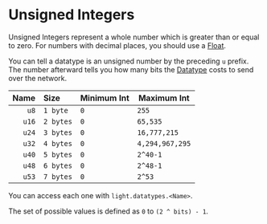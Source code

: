 # Unsigned Integers

Unsigned Integers represent a whole number which is greater than or equal to zero. For numbers with decimal places, you
should use a [Float](./floats.md).

You can tell a datatype is an unsigned number by the preceding `u` prefix. The number afterward tells you how many bits
the [Datatype](../index.md#what-is-a-datatype) costs to send over the network.

| Name   | Size        | Minimum Int    | Maximum Int     |
| -----: | :---------- | -------------- | --------------- |
| `u8`   | `1 byte`    | `0`            | `255`           |
| `u16`  | `2 bytes`   | `0`            | `65,535`        |
| `u24`  | `3 bytes`   | `0`            | `16,777,215`    |
| `u32`  | `4 bytes`   | `0`            | `4,294,967,295` |
| `u40`  | `5 bytes`   | `0`            | `2^40-1`        |
| `u48`  | `6 bytes`   | `0`            | `2^48-1`        |
| `u53`  | `7 bytes`   | `0`            | `2^53`          |

You can access each one with `light.datatypes.<Name>`.

The set of possible values is defined as `0` to `(2 ^ bits) - 1`.
